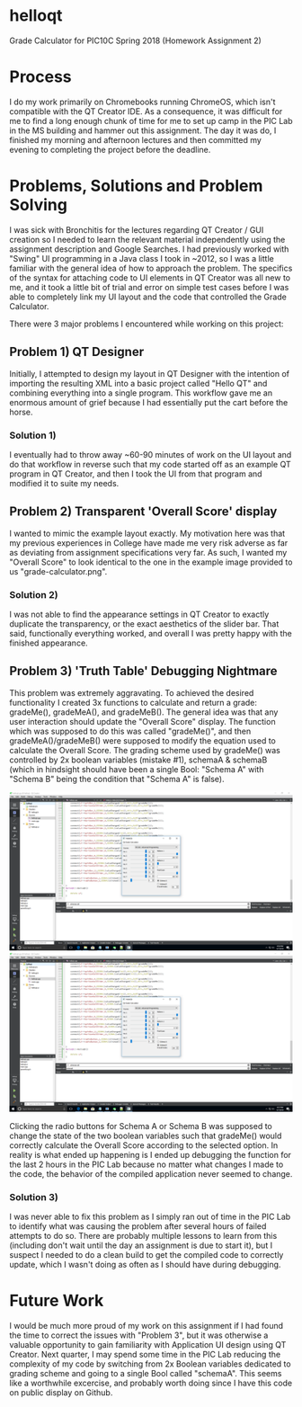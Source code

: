 # helloqt
Grade Calculator for PIC10C Spring 2018 (Homework Assignment 2)

# Process
I do my work primarily on Chromebooks running ChromeOS, which isn't compatible with the QT Creator IDE. As a consequence, it was difficult for me to find a long enough chunk of time for me to set up camp in the PIC Lab in the MS building and hammer out this assignment. The day it was do, I finished my morning and afternoon lectures and then committed my evening to completing the project before the deadline.

# Problems, Solutions and Problem Solving
I was sick with Bronchitis for the lectures regarding QT Creator / GUI creation so I needed to learn the relevant material independently using the assignment description and Google Searches. I had previously worked with "Swing" UI programming in a Java class I took in ~2012, so I was a little familiar with the general idea of how to approach the problem. The specifics of the syntax for attaching code to UI elements in QT Creator was all new to me, and it took a little bit of trial and error on simple test cases before I was able to completely link my UI layout and the code that controlled the Grade Calculator.

There were 3 major problems I encountered while working on this project:

## Problem 1) QT Designer
Initially, I attempted to design my layout in QT Designer with the intention of importing the resulting XML into a basic project called "Hello QT" and combining everything into a single program. This workflow gave me an enormous amount of grief because I had essentially put the cart before the horse. 

### Solution 1) 
I eventually had to throw away ~60-90 minutes of work on the UI layout and do that workflow in reverse such that my code started off as an example QT program in QT Creator, and then I took the UI from that program and modified it to suite my needs.

## Problem 2) Transparent 'Overall Score' display
I wanted to mimic the example layout exactly. My motivation here was that my previous experiences in College have made me very risk adverse as far as deviating from assignment specifications very far. As such, I wanted my "Overall Score" to look identical to the one in the example image provided to us "grade-calculator.png". 

### Solution 2) 
I was not able to find the appearance settings in QT Creator to exactly duplicate the transparency, or the exact aesthetics of the slider bar. That said, functionally everything worked, and overall I was pretty happy with the finished appearance.

## Problem 3) 'Truth Table' Debugging Nightmare
This problem was extremely aggravating. To achieved the desired functionality I created 3x functions to calculate and return a grade: gradeMe(), gradeMeA(), and gradeMeB(). The general idea was that any user interaction should update the "Overall Score" display. The function which was supposed to do this was called "gradeMe()", and then gradeMeA()/gradeMeB() were supposed to modify the equation used to calculate the Overall Score. The grading scheme used by gradeMe() was controlled by 2x boolean variables (mistake #1), schemaA & schemaB (which in hindsight should have been a single Bool: "Schema A" with "Schema B" being the condition that "Schema A" is false).

![alt text](https://raw.githubusercontent.com/ncantrell/helloqt/master/schema%20A.PNG)
![alt text](https://raw.githubusercontent.com/ncantrell/helloqt/master/schema%20B.PNG)

Clicking the radio buttons for Schema A or Schema B was supposed to change the state of the two boolean variables such that gradeMe() would correctly calculate the Overall Score according to the selected option. In reality is what ended up happening is I ended up debugging the function for the last 2 hours in the PIC Lab because no matter what changes I made to the code, the behavior of the compiled application never seemed to change.

### Solution 3) 
I was never able to fix this problem as I simply ran out of time in the PIC Lab to identify what was causing the problem after several hours of failed attempts to do so. There are probably multiple lessons to learn from this (including don't wait until the day an assignment is due to start it), but I suspect I needed to do a clean build to get the compiled code to correctly update, which I wasn't doing as often as I should have during debugging.

# Future Work
I would be much more proud of my work on this assignment if I had found the time to correct the issues with "Problem 3", but it was otherwise a valuable opportunity to gain familiarity with Application UI design using QT Creator. Next quarter, I may spend some time in the PIC Lab reducing the complexity of my code by switching from 2x Boolean variables dedicated to grading scheme and going to a single Bool called "schemaA". This seems like a worthwhile excercise, and probably worth doing since I have this code on public display on Github.
